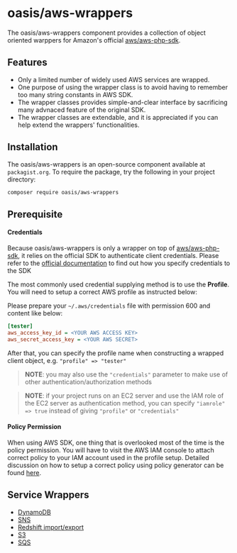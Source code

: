 # oasis/aws-wrappers

The oasis/aws-wrappers component provides a collection of object oriented warppers for Amazon's official [aws/aws-php-sdk].

## Features

- Only a limited number of widely used AWS services are wrapped.
- One purpose of using the wrapper class is to avoid having to remember too many string constants in AWS SDK.
- The wrapper classes provides simple-and-clear interface by sacrificing many advnaced feature of the original SDK.
- The wrapper classes are extendable, and it is appreciated if you can help extend the wrappers' functionalities.

## Installation

The oasis/aws-wrappers is an open-source component available at `packagist.org`. To require the package, try the following in your project directory:

```bash
composer require oasis/aws-wrappers
```

## Prerequisite

#### Credentials

Because oasis/aws-wrappers is only a wrapper on top of [aws/aws-php-sdk], it relies on the official SDK to authenticate client credentials. Please refer to the [official documentation] to find out how you specify credentials to the SDK

The most commonly used credential supplying method is to use the **Profile**. You will need to setup a correct AWS profile as instructed below:

Please prepare your `~/.aws/credentials` file with permission 600 and content like below:

```ini
[tester]
aws_access_key_id = <YOUR AWS ACCESS KEY>
aws_secret_access_key = <YOUR AWS SECRET>

```

After that, you can specify the profile name when constructing a wrapped client object, e.g. `"profile" => "tester"`

> **NOTE**: you may also use the `"credentials"` parameter to make use of other authentication/authorization methods

> **NOTE**: if your project runs on an EC2 server and use the IAM role of the EC2 server as authentication method, you can specify `"iamrole" => true` instead of giving `"profile"` or `"credentials"`

#### Policy Permission

When using AWS SDK, one thing that is overlooked most of the time is the policy permission. You will have to visit the AWS IAM console to attach correct policy to your IAM account used in the profile setup. Detailed discussion on how to setup a correct policy using policy generator can be found [here](http://docs.aws.amazon.com/IAM/latest/UserGuide/access_policies_create.html#access_policies_create-generator).

## Service Wrappers

- [DynamoDB](docs/DynamoDB.md)
- [SNS](docs/SnsPublisher.md)
- [Redshift import/export](docs/Redshift.md)
- [S3](docs/S3Client.md)
- [SQS](docs/SQS.md)

[aws/aws-php-sdk]: https://github.com/aws/aws-sdk-php/ "Official Repository"
[official documentation]: http://docs.aws.amazon.com/aws-sdk-php/v3/guide/guide/credentials.html "Official Documentation"

